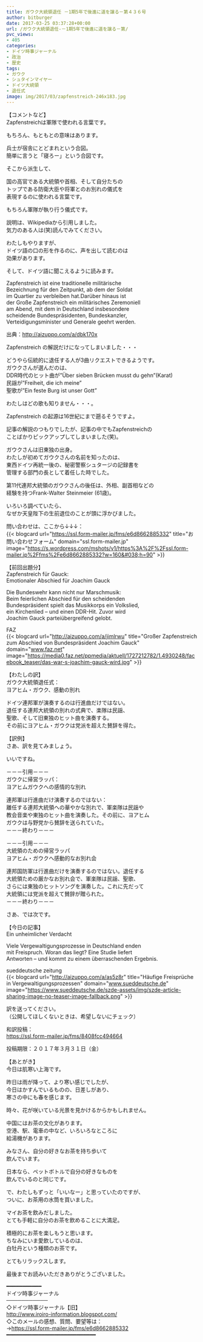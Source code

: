 ```yaml
---
title: ガウク大統領退任 －1期5年で後進に道を譲る－第４３６号
author: bitburger
date: 2017-03-25 03:37:28+00:00
url: /ガウク大統領退任-－1期5年で後進に道を譲る－第/
pvc_views:
- 405
categories:
- ドイツ時事ジャーナル
- 政治
- 歴史
tags:
- ガウク
- シュタインマイヤー
- ドイツ大統領
- 退任式
image: img/2017/03/zapfenstreich-246x183.jpg
---
```

【コメントなど】  
Zapfenstreichは軍隊で使われる言葉です。  
  
もちろん、もともとの意味はあります。  
  
兵士が宿舎にとどまれという合図。  
簡単に言うと「寝ろー」という合図です。 

そこから派生して、  
  
国の高官である大統領や首相、そして自分たちの  
トップである防衛大臣や将軍とのお別れの儀式を  
表現するのに使われる言葉です。  
  
もちろん軍隊が執り行う儀式です。 

説明は、Wikipediaから引用しました。  
気力のある人は(笑)読んでみてください。  
  
わたしもやりますが、  
ドイツ語の口の形を作るのに、声を出して読むのは  
効果があります。  
  
そして、ドイツ語に聞こえるように読みます。 

Zapfenstreich ist eine traditionelle militärische  
Bezeichnung für den Zeitpunkt, ab dem der Soldat  
im Quartier zu verbleiben hat.Darüber hinaus ist  
der Große Zapfenstreich ein militärisches Zeremoniell  
am Abend, mit dem in Deutschland insbesondere  
scheidende Bundespräsidenten, Bundeskanzler,  
Verteidigungsminister und Generale geehrt werden.  
  
出典：<http://aizuppo.com/a/dbk170x> 

Zapfenstreich の解説だけになってしまいました・・・  
  
どうやら伝統的に退任する人が3曲リクエストできるようです。  
ガウクさんが選んだのは、  
DDR時代のヒット曲が&#8221;Über sieben Brücken musst du gehn&#8221;(Karat)  
民謡が&#8221;Freiheit, die ich meine&#8221;  
聖歌が&#8221;Ein feste Burg ist unser Gott&#8221;  
  
わたしはどの歌も知りません・・・。  
  
Zapfenstreich の起源は16世紀にまで遡るそうですよ。  
  
記事の解説のつもりでしたが、記事の中でもZapfenstreichの  
ことばかりピックアップしてしまいました(笑)。 

ガウクさんは旧東独の出身。  
わたしが初めてガウクさんの名前を知ったのは、  
東西ドイツ再統一後の、秘密警察シュタージの記録書を  
管理する部門の長として着任した時でした。  
  
第11代連邦大統領のガウクさんの後任は、外相、副首相などの  
経験を持つFrank-Walter Steinmeier (61歳)。  
  
いろいろ調べていたら、  
なぜか天皇陛下の生前退位のことが頭に浮かびました。  
  
問い合わせは、ここから↓↓↓：  
{{< blogcard url="https://ssl.form-mailer.jp/fms/e6d8662885332" title="&#12362;&#21839;&#12356;&#21512;&#12431;&#12379;&#12501;&#12457;&#12540;&#12512;" domain="ssl.form-mailer.jp" image="https://s.wordpress.com/mshots/v1/https%3A%2F%2Fssl.form-mailer.jp%2Ffms%2Fe6d8662885332?w=160&#038;h=90" >}} 

【前回出題分】  
Zapfenstreich für Gauck:  
Emotionaler Abschied für Joachim Gauck  
  
Die Bundeswehr kann nicht nur Marschmusik:  
Beim feierlichen Abschied für den scheidenden  
Bundespräsident spielt das Musikkorps ein Volkslied,  
ein Kirchenlied – und einen DDR-Hit. Zuvor wird  
Joachim Gauck parteiübergreifend gelobt.  
  
FAZ  
{{< blogcard url="http://aizuppo.com/a/jimlrwu" title="Großer Zapfenstreich zum Abschied von Bundespräsident Joachim Gauck" domain="www.faz.net" image="https://media0.faz.net/ppmedia/aktuell/1727212782/1.4930248/facebook_teaser/das-war-s-joachim-gauck-wird.jpg" >}} 

【わたしの訳】  
ガウク大統領退任式：  
ヨアヒム・ガウク、感動の別れ  
  
ドイツ連邦軍が演奏するのは行進曲だけではない。  
退任する連邦大統領の別れの式典で、楽隊は民謡、  
聖歌、そして旧東独のヒット曲を演奏する。  
その前にヨアヒム・ガウクは党派を超えた賛辞を得た。 

【訳例】  
さあ、訳を見てみましょう。  
  
いいですね。 

－－－引用－－－  
ガウクに帰営ラッパ：  
ヨアヒムガウクへの感情的な別れ  
  
連邦軍は行進曲だけ演奏するのではない：  
離任する連邦大統領への華やかな別れで、軍楽隊は民謡や  
教会音楽や東独のヒット曲を演奏した。その前に、ヨアヒム  
ガウクは与野党から賛辞を送られていた。  
－－－終わり－－－ 

－－－引用－－－  
大統領のための帰営ラッパ  
ヨアヒム・ガウクへ感動的なお別れ会  
  
連邦国防軍は行進曲だけを演奏するのではない。退任する  
大統領ための厳かなお別れ会で、軍楽隊は民謡、聖歌、  
さらには東独のヒットソングを演奏した。これに先だって  
大統領には党派を超えて賛辞が贈られた。  
－－－終わり－－－ 

さあ、では次です。  
  
【今日の記事】  
Ein unheimlicher Verdacht  
  
Viele Vergewaltigungsprozesse in Deutschland enden  
mit Freispruch. Woran das liegt? Eine Studie liefert  
Antworten &#8211; und kommt zu einem überraschenden Ergebnis.  
  
sueddeutsche zeitung  
{{< blogcard url="http://aizuppo.com/a/as5z8r" title="Häufige Freisprüche in Vergewaltigungsprozessen" domain="www.sueddeutsche.de" image="https://www.sueddeutsche.de/szde-assets/img/szde-article-sharing-image-no-teaser-image-fallback.png" >}} 

訳を送ってください。  
（公開してほしくないときは、希望しないにチェック）  
  
和訳投稿：  
 <https://ssl.form-mailer.jp/fms/8408fcc494664>  
  
投稿期限：２０１７年３月３１日（金） 

【あとがき】  
今日は肌寒い上海です。  
  
昨日は雨が降って、より寒い感じでしたが、  
今日はかすんでいるものの、日差しがあり、  
寒さの中にも春を感じます。  
  
時々、花が咲いている光景を見かけるからかもしれません。  
  
中国にはお茶の文化があります。  
空港、駅、電車の中など、いろいろなところに  
給湯機があります。  
  
みなさん、自分の好きなお茶を持ち歩いて  
飲んでいます。  
  
日本なら、ペットボトルで自分の好きなものを  
飲んでいるのと同じです。  
  
で、わたしもずっと「いいなー」と思っていたのですが、  
ついに、お茶用の水筒を買いました。  
  
マイお茶を飲みだしました。  
とても手軽に自分のお茶を飲めることに大満足。  
  
積極的にお茶を楽しもうと思います。  
ちなみにいま愛飲しているのは、  
白牡丹という種類のお茶です。  
  
とてもリラックスします。  
  
最後までお読みいただきありがとうございました。 

━━━━━━━━━━━  
ドイツ時事ジャーナル  
───────────  
◇ドイツ時事ジャーナル【旧】  
<http://www.iroiro-information.blogspot.com/>  
◇このメールの感想、質問、要望等は：  
-><https://ssl.form-mailer.jp/fms/e6d8662885332>  
━━━━━━━━━━━━━━━━━━━━━━━━━━━━